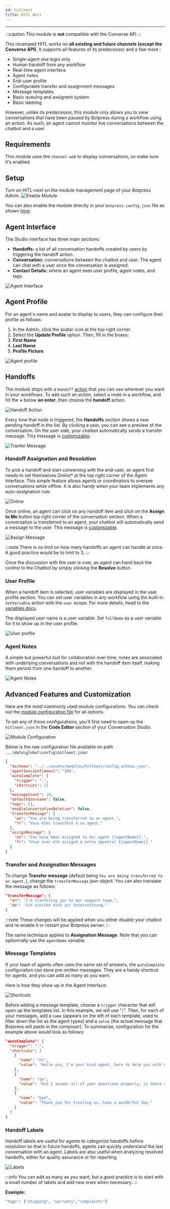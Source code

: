 ```yaml
---
id: hitlnext
title: HITL Next
---
```


--------------------

:::caution
This module is **not** compatible with the Converse API
:::

This revamped HITL works on **all existing and future channels (except the Converse API)**. It supports all features of its predecessor and a few more :

- Single-agent one login only
- Human handoff from any workflow
- Real-time agent interface
- Agent notes
- End-user profile
- Configurable transfer and assignment messages
- Message templates
- Basic queuing and assignent system
- Basic labeling

However, unlike its predecessor, this module only allows you to view conversations that have been paused by Botpress during a workflow using an action. As such, an agent cannot monitor live conversations between the chatbot and a user.

## Requirements

This module uses the `channel-web` to display conversations, so make sure it's enabled.

## Setup

Turn on HITL-next on the module management page of your Botpress Admin.
![Enable Module](https://user-images.githubusercontent.com/104075132/224081700-d507c3fb-ffad-49ff-a078-b783f954115c.png)

You can also enable the module directly in your `botpress.config.json` file as shown [here](/enterprise/user-management-and-security/role-based-access-control/collaborators).

## Agent Interface

The Studio interface has three main sections:

- **Handoffs:** a list of all conversation handoffs created by users by triggering the handoff action.
- **Conversation:** conversations between the chatbot and user. The agent can chat with a user once the conversation is assigned.
- **Contact Details:** where an agent sees user profile, agent notes, and tags.

![Agent Interface](/assets/agent-interface.png)

## Agent Profile

For an agent's name and avatar to display to users, they can configure their profile as follows:
1. In the Admin, click the avatar icon at the top right corner.
1. Select the **Update Profile** option. Then, fill in the boxes:
  1. **First Name**
  1. **Last Name**
  1. **Profile Picture**.

![Agent profile](/assets/agent-profile.png)

## Handoffs

The module ships with a `Handoff` [action](https://botpress.com/docs/main/code#actions) that you can use wherever you want in your workflows. To add such an action, select a node in a workflow, and hit the **+** below **on enter**, then choose the **handoff** action.

![Handoff Action](/assets/handoff-action.png)

Every time that node is triggered, the **Handoffs** section shows a new pending handoff in the list. By clicking a user, you can see a preview of the conversation. On the user side, your chatbot automatically sends a transfer message. This message is [customizable](#advanced-features-and-customization).

![Tranfer Message](/assets/transfer-message.png)

### Handoff Assignation and Resolution

To pick a handoff and start conversing with the end-user, an agent first needs to set themselves *Online** at the top right corner of the Agent Interface. This simple feature allows agents or coordinators to oversee conversations while offline. It is also handy when your team implements any auto-assignation rule.

![Online](/assets/online.gif)

Once online, an agent can click on any handoff item and click on the **Assign to Me** button top right corner of the conversation section. When a conversation is transferred to an agent, your chatbot will automatically send a message to the user. This message is [customizable](#advanced-features-and-customization).

![Assign Message](/assets/assign-message.png)

:::note
There is no limit on how many handoffs an agent can handle at once. A good practice would be to limit to 3.
:::

Once the discussion with the user is over, an agent can hand back the control to the Chatbot by simply clicking the **Resolve** button.

### User Profile

When a handoff item is selected, user variables are displayed in the user profile section. You can set user variables in any workflow using the built-in `SetVariable` action with the `user` scope. For more details, head to the [variables docs](https://botpress.com/docs/overview/quickstart/conversation-studio).

The displayed user name is a user variable. Set `fullName` as a user variable for it to show up in the user profile.

![User profile](/assets/user-profile.png)

### Agent Notes

A simple but powerful tool for collaboration over time, notes are associated with underlying conversations and not with the handoff item itself, making them persist from one handoff to another.

![Agent Notes](/assets/comments.png)

## Advanced Features and Customization

Here are the most commonly used module configurations. You can check out the [module configuration file](https://github.com/botpress/botpress/blob/master/modules/hitlnext/src/config.ts) for all options.

To set any of those configurations, you'll first need to open up the `hitlnext.json` in the **Code Editor** section of your Conversation Studio.

![Module Configuration](/assets/hitl-config.png)

Below is the raw configuration file available on path `...\data\global\config\hitlnext.json`:

```json
{
  "$schema": "../../assets/modules/hitlnext/config.schema.json",
  "agentSessionTimeout": "10m",
  "autoComplete": {
    "trigger": ":",
    "shortcuts": []
  },
  "messageCount": 10,
  "defaultUsername": false,
  "tags": [],
  "enableConversationDeletion": false,
  "transferMessage": {
    "en": "You are being transferred to an agent.",
    "fr": "Vous êtes transféré à un agent."
  },
  "assignMessage": {
    "en": "You have been assigned to our agent {{agentName}}.",
    "fr": "Vous avez été assigné à notre agent(e) {{agentName}}."
  }
}
```

### Transfer and Assignation Messages

To change **Transfer message** (default being `You are being transferred to an agent.`), change the `transferMessage` json object. You can also translate the message as follows:

```json
"transferMessage": {
  "en": "I'm tranfering you to our support team.",
  "de": "Ich schicke dich zur Unterstützung."
}
```

:::note
These changes will be applied when you either disable your chatbot and re-enable it or restart your Botpress server.
:::

The same technique applies to **Assignation Message**. Note that you can optionnally use the `agentName` variable.

### Message Templates

If your team of agents often uses the same set of answers, the `autoComplete` configuration can store pre-written messages. They are a handy shortcut for agents, and you can add as many as you want. 

Here is how they show up in the Agent Interface:

![Shortcuts](/assets/shortcuts.png)

Before adding a message template, choose a `trigger` character that will open up the templates list. In this example, we will use "**:**". Then, for each of your messages, add a `name` (appears on the left of each template, used to filter down the list as the agent types) and a `value` (the actual message that Botpress will paste in the composer). To summarize, configuration for the example above would look as follows:

```json
"autoComplete": {
  "trigger": ":",
  "shortcuts": [
    {
      "name": "hi",
      "value": "Hello you, I'm your kind agent, here to help you with whatever questions you might have."
    },
    {
      "name": "qa",
      "value": "Did I answer all of your questions properly, is there anything else I can help you with today?"
    },
    {
      "name": "bye",
      "value": "Thank you for trusting us, have a wonderful day."
    }
  ]
}
```

### Handoff Labels

Handoff labels are useful for agents to categorize handoffs before resolution so that in future handoffs, agents can quickly understand the last conversation with an agent. Labels are also useful when analyzing resolved handoffs, either for quality assurance or for reporting. 

![Labels](/assets/labels.png)

:::info
You can add as many as you want, but a good practice is to start with a small number of labels and add new ones when necessary. 
:::

**Example:**

```bash
"tags": ["shipping", "warranty","complaints"]
```
